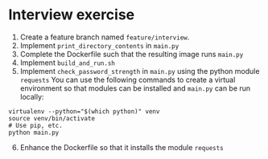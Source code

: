 # Interview exercise
1. Create a feature branch named `feature/interview`.
2. Implement `print_directory_contents` in `main.py`
3. Complete the Dockerfile such that the resulting image runs `main.py`
4. Implement `build_and_run.sh`
5. Implement `check_password_strength` in `main.py` using the python module `requests`
You can use the following commands to create a virtual environment so that modules can be installed and `main.py` can be run locally:
```
virtualenv --python="$(which python)" venv
source venv/bin/activate
# Use pip, etc.
python main.py
```
6. Enhance the Dockerfile so that it installs the module `requests`